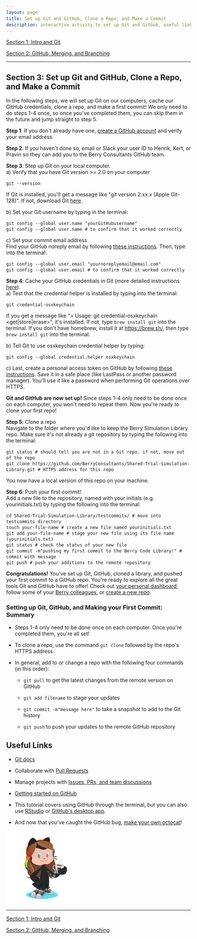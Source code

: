 ```yaml
---
layout: page
title: Set up Git and GitHub, Clone a Repo, and Make a Commit
description: interactive activity to set up Git and GitGub, useful links
---
```

 
[Section 1: Intro and Git](index.html)   

[Section 2: GitHub, Merging, and Branching](GitHub_Merges_Branches_CodeReview.html)  

--------------------------    

## Section 3: Set up Git and GitHub, Clone a Repo, and Make a Commit

In the following steps, we will set up Git on our computers, cache our GitHub credentials, clone a repo, and make a first commit! We only need to do steps 1-4 once, so once you've completed them, you can skip them in the future and jump straight to step 5.

**Step 1**: If you don't already have one, [create a GitHub account](https://docs.github.com/en/github/getting-started-with-github/signing-up-for-github/signing-up-for-a-new-github-account) and verify your email address.  

**Step 2**: If you haven't done so, email or Slack your user ID to Henrik, Kert, or Pravin so they can add you to the Berry Consultants GitHub team.  

**Step 3**: Step up Git on your local computer.   
a) Verify that you have Git version >= 2.0 on your computer    
```shell    
git --version
```   
If Git is installed, you'll get a message like "git version 2.xx.x (Apple Git-128)". If not, download Git [here](https://git-scm.com/downloads).    

b) Set your Git username by typing in the terminal:   

```shell   
git config --global user.name "yourGitHubusername"
git config --global user.name # to confirm that it worked correctly
```

c) Set your commit email address    
Find your GitHub noreply email by following [these instructions](https://docs.github.com/en/github/setting-up-and-managing-your-github-user-account/managing-email-preferences/setting-your-commit-email-address#setting-your-commit-email-address-on-github). Then, type into the terminal:   

```shell    
git config --global user.email "yournoreplyemail@email.com"
git config --global user.email # to confirm that it worked correctly
```

**Step 4**: Cache your GitHub credentials in Git (more detailed instructions [here](https://docs.github.com/en/github/getting-started-with-github/getting-started-with-git/caching-your-github-credentials-in-git)).   
a) Test that the credential helper is installed by typing into the terminal:   
```shell    
git credential-osxkeychain
```   
If you get a message like "> Usage: git credential-osxkeychain <get|store|erase>", it's installed. If not, type `brew install git` into the terminal. If you don't have homebrew, install it at https://brew.sh/, then type `brew install git` into the terminal.

b) Tell Git to use osxkeychain credential helper by typing:          
```shell    
git config --global credential.helper osxkeychain 
```   

c) Last, create a personal access token on GitHub by following [these instructions](https://docs.github.com/en/github/authenticating-to-github/keeping-your-account-and-data-secure/creating-a-personal-access-token). Save it in a safe place (like LastPass or another password manager). You'll use it like a password when performing Git operations over HTTPS.   

**Git and GitHub are now set up!** Since steps 1-4 only need to be done once on each computer, you won't need to repeat them. Now you're ready to clone your first repo!

**Step 5**: Clone a repo     
Navigate to the folder where you'd like to keep the Berry Simulation Library repo. Make sure it's not already a git repository by typing the following into the terminal:   
```shell      
git status # should tell you are not in a Git repo. if not, move out of the repo
git clone https://github.com/BerryConsultants/Shared-Trial-Simulation-Library.git # HTTPS address for this repo
```  
You now have a local version of this repo on your machine.    

**Step 6**: Push your first commit!     
Add a new file to the repository, named with your initials (e.g. yourinitials.txt) by typing the following into the terminal:    
```shell  
cd Shared-Trial-Simulation-Library/testcommits/ # move into testcommits directory 
touch your-file-name # create a new file named yourinitials.txt 
git add your-file-name # stage your new file using its file name (yourinitials.txt)
git status # check the status of your new file
git commit -m"pushing my first commit to the Berry Code Library!" # commit with message
git push # push your additions to the remote repository
```   

**Congratulations!** You've set up Git, GitHub, cloned a library, and pushed your first commit to a GitHub repo. You're ready to explore all the great tools Git and GitHub have to offer! Check out [your personal dashboard](https://docs.github.com/en/github/setting-up-and-managing-your-github-user-account/managing-user-account-settings/about-your-personal-dashboard), follow some of your [Berry colleagues](https://github.com/orgs/BerryConsultants/people), or [create a new repo](https://docs.github.com/en/github/getting-started-with-github/quickstart/create-a-repo).

### Setting up Git, GitHub, and Making your First Commit: Summary   

- Steps 1-4 only need to be done once on each computer. Once you're completed them, you're all set!

- To clone a repo, use the command `git clone` followed by the repo's HTTPS address

- In general, add to or change a repo with the following four commands (in this order):   
    
    - `git pull` to get the latest changes from the remote version on GitHub
    
    - `git add filename` to stage your updates
    
    - `git commit -m"message here"` to take a snapshot to add to the Git history
    
    - `git push` to push your updates to the remote GitHub repository    


## Useful Links    
 
- [Git docs](https://git-scm.com/doc)   
 
- Collaborate with [Pull Requests](https://docs.github.com/en/github/getting-started-with-github/quickstart/github-flow)
  
- Manage projects with [Issues, PRs, and team discussions](https://docs.github.com/en/github/getting-started-with-github/quickstart/communicating-on-github)
  
- [Getting started on GitHub](https://docs.github.com/en/github/getting-started-with-github/quickstart)

- This tutorial covers using GitHub through the terminal, but you can also use [RStudio](https://happygitwithr.com/rstudio-git-github.html) or [GitHub's desktop app](https://desktop.github.com/).

- And now that you've caught the GitHub bug, [make your own octocat](https://myoctocat.com/)!

<img src="octocora.png" alt="drawing" width="200"/>

--------------------------    

[Section 1: Intro and Git](index.html)    

[Section 2: GitHub, Merging, and Branching](GitHub_Merges_Branches_CodeReview.html)   
